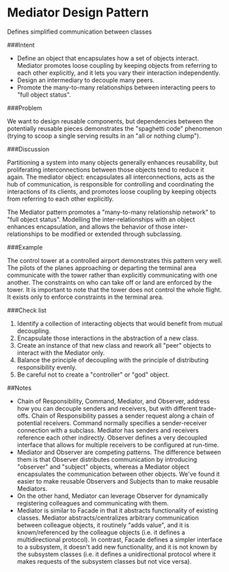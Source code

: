 # Mediator Design Pattern

Defines simplified communication between classes

###Intent

- Define an object that encapsulates how a set of objects interact. Mediator promotes loose coupling by keeping objects from referring to each other explicitly, and it lets you vary their interaction independently.
- Design an intermediary to decouple many peers.
- Promote the many-to-many relationships between interacting peers to "full object status".

###Problem

We want to design reusable components, but dependencies between the potentially reusable pieces demonstrates the "spaghetti code" phenomenon (trying to scoop a single serving results in an "all or nothing clump").

###Discussion

Partitioning a system into many objects generally enhances reusability, but proliferating interconnections between those objects tend to reduce it again. The mediator object: encapsulates all interconnections, acts as the hub of communication, is responsible for controlling and coordinating the interactions of its clients, and promotes loose coupling by keeping objects from referring to each other explicitly.

The Mediator pattern promotes a "many-to-many relationship network" to "full object status". Modelling the inter-relationships with an object enhances encapsulation, and allows the behavior of those inter-relationships to be modified or extended through subclassing.

###Example

The control tower at a controlled airport demonstrates this pattern very well. The pilots of the planes approaching or departing the terminal area communicate with the tower rather than explicitly communicating with one another. The constraints on who can take off or land are enforced by the tower. It is important to note that the tower does not control the whole flight. It exists only to enforce constraints in the terminal area.

###Check list

1. Identify a collection of interacting objects that would benefit from mutual decoupling.
2. Encapsulate those interactions in the abstraction of a new class.
3. Create an instance of that new class and rework all "peer" objects to interact with the Mediator only.
4. Balance the principle of decoupling with the principle of distributing responsibility evenly.
5. Be careful not to create a "controller" or "god" object.

##Notes

- Chain of Responsibility, Command, Mediator, and Observer, address how you can decouple senders and receivers, but with different trade-offs. Chain of Responsibility passes a sender request along a chain of potential receivers. Command normally specifies a sender-receiver connection with a subclass. Mediator has senders and receivers reference each other indirectly. Observer defines a very decoupled interface that allows for multiple receivers to be configured at run-time.
- Mediator and Observer are competing patterns. The difference between them is that Observer distributes communication by introducing "observer" and "subject" objects, whereas a Mediator object encapsulates the communication between other objects. We've found it easier to make reusable Observers and Subjects than to make reusable Mediators.
- On the other hand, Mediator can leverage Observer for dynamically registering colleagues and communicating with them.
- Mediator is similar to Facade in that it abstracts functionality of existing classes. Mediator abstracts/centralizes arbitrary communication between colleague objects, it routinely "adds value", and it is known/referenced by the colleague objects (i.e. it defines a multidirectional protocol). In contrast, Facade defines a simpler interface to a subsystem, it doesn't add new functionality, and it is not known by the subsystem classes (i.e. it defines a unidirectional protocol where it makes requests of the subsystem classes but not vice versa).